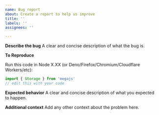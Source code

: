 ```yaml
---
name: Bug report
about: Create a report to help us improve
title: ''
labels: ''
assignees: ''

---
```


**Describe the bug**
A clear and concise description of what the bug is.

<!-- If you have error stacks, include then here using ``` at the beginning and at the end -->

**To Reproduce**

Run this code in Node X.XX (or Deno/Firefox/Chromium/Cloudflare Workers/etc):

```js
import { Storage } from 'megajs'
// edit this with your code
```

<!-- THIS IS IMPORTANT! It's really hard to debug an issue, sometimes impossible, without a reproducible example! -->

**Expected behavior**
A clear and concise description of what you expected to happen.

**Additional context**
Add any other context about the problem here.
